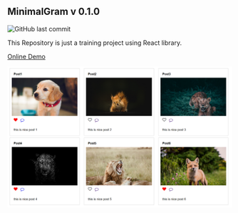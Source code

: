 ## MinimalGram v 0.1.0
![GitHub last commit](https://img.shields.io/github/last-commit/MamadTaheri/minimalgram-v1-react)

This Repository is just a training project using React library.

[Online Demo](https://minimalgram.irdevprogs.ir/)

<img src="./screenshot.png" />
